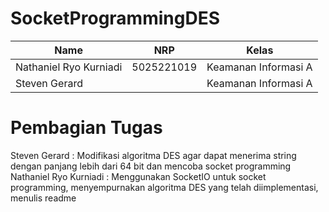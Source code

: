 # SocketProgrammingDES

| Name | NRP | Kelas |
| --- | --- | ----------|
| Nathaniel Ryo Kurniadi | 5025221019 | Keamanan Informasi A|
| Steven Gerard  |  | Keamanan Informasi A|


# Pembagian Tugas
Steven Gerard           : Modifikasi algoritma DES agar dapat menerima string dengan panjang lebih dari 64 bit dan mencoba socket programming
Nathaniel Ryo Kurniadi  : Menggunakan SocketIO untuk socket programming, menyempurnakan algoritma DES yang telah diimplementasi, menulis readme